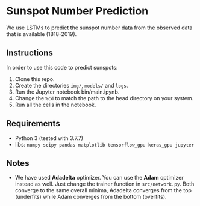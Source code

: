 # Sunspot Number Prediction

We use LSTMs to predict the sunspot number data from the observed
data that is available (1818-2019).

## Instructions

In order to use this code to predict sunspots:

1. Clone this repo.
2. Create the directories `img/`, `models/` and `logs`.
3. Run the Jupyter notebook bin/main.ipynb.
4. Change the `%cd` to match the path to the head directory
    on your system.
5. Run all the cells in the notebook.

## Requirements  

* Python 3 (tested with 3.7.7)
* libs: `numpy scipy pandas matplotlib tensorflow_gpu keras_gpu jupyter`

## Notes
* We have used **Adadelta** optimizer. You can use the **Adam** optimizer instead as well. Just change the trainer function in `src/network.py`. Both converge to the same overall minima, Adadelta converges from the top (underfits) while Adam converges from the bottom (overfits). 
